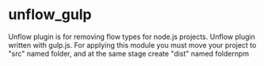 # unflow_gulp
Unflow plugin is for removing flow types for node.js projects. Unflow plugin written with gulp.js. 
For applying this module you must move your project to "src" named folder, and at the same stage create "dist" named foldernpm 
